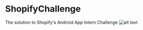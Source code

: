 # ShopifyChallenge
The solution to Shopify's Android App Intern Challenge
![alt text](https://drive.google.com/open?id=1D0SaL0lcYqQY5lusPgl4iEEXEURKdT6x) 
